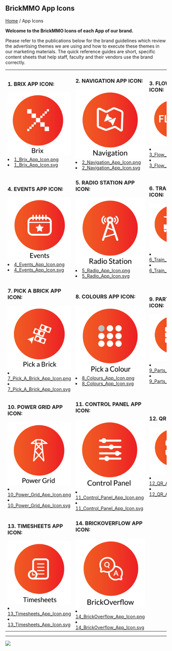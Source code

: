 <style>@import url("//readme.codeadam.ca/readme.css");</style>

## BrickMMO App Icons

[Home]("/") / App Icons

**Welcome to the BrickMMO Icons of each App of our brand.**

Please refer to the publications below for the brand guidelines which review the advertising themes we are using and how to execute these themes in our marketing materials. The quick reference guides are short, specific content sheets that help staff, faculty and their vendors use the brand correctly.

<table>
<tr>
<td width="33.3%">

<h3>1. BRIX APP ICON:</h3>



<img src="icons/png/1_Brix_App_Icon.png">

<li><a href="icons/png/1_Brix_App_Icon.png" download>1_Brix_App_Icon.png</a></li>
<li><a href="icons/svg/1_Brix_App_Icon.svg" download>1_Brix_App_Icon.svg</a></li>
</td>

<td width="33.3%">

<h3>2. NAVIGATION APP ICON:</h3>

 

<img src="icons/png/2_Navigation_App_Icon.png">

<li><a href="icons/png/2_Navigation_App_Icon.png" download>2_Navigation_App_Icon.png</a></li>
<li><a href="icons/svg/2_Navigation_App_Icon.svg" download>2_Navigation_App_Icon.svg</a></li>

</td>

<td width="33.3%">

<h3>3. FLOW APP ICON:</h3>



<img src="icons/png/3_Flow_App_Icon.png">

<li><a href="icons/png/3_Flow_App_Icon.png" download>3_Flow_App_Icon.png</a></li>
<li><a href="icons/svg/3_Flow_App_Icon.svg" download>3_Flow_App_Icon.svg</a></li>

</tr>

</td>
<tr>
<td width="33.3%">

<h3>4. EVENTS APP ICON:</h3>



<img src="icons/png/4_Events_App_Icon.png">

<li><a href="icons/png/4_Events_App_Icon.png" download>4_Events_App_Icon.png</a></li>
<li><a href="icons/svg/4_Events_App_Icon.svg" download>4_Events_App_Icon.svg</a></li>

</td>

<td width="33.3%">

<h3>5. RADIO STATION APP ICON:</h3>



<img src="icons/png/5_Radio_App_Icon.png">

<li><a href="icons/png/5_Radio_App_Icon.png" download>5_Radio_App_Icon.png</a></li>
<li><a href="icons/svg/5_Radio_App_Icon.svg" download>5_Radio_App_Icon.svg</a></li>

</td>

<td width="33.3%">

<h3>6. TRAIN APP ICON:</h3>



<img src="icons/png/6_Train_App_Icon.png">

<li><a href="icons/png/6_Train_App_Icon.png" download>6_Train_App_Icon.png</a></li>
<li><a href="icons/svg/6_Train_App_Icon.svg" download>6_Train_App_Icon.svg</a></li>

</td>

<tr>

<td width="33.3%">

<h3>7. PICK A BRICK APP ICON:</h3>



<img src="icons/png/7_Pick_A_Brick_App_Icon.png">

<li><a href="icons/png/7_Pick_A_Brick_App_Icon.png" download>7_Pick_A_Brick_App_Icon.png</a></li>
<li><a href="icons/svg/7_Pick_A_Brick_App_Icon.svg" download>7_Pick_A_Brick_App_Icon.svg</a></li>

</td>

<td width="33.3%">

<h3>8. COLOURS APP ICON:</h3>



<img src="icons/png/8_Colours_App_Icon.png">

<li><a href="icons/png/8_Colours_App_Icon.png" download>8_Colours_App_Icon.png</a></li>
<li><a href="icons/svg/8_Colours_App_Icon.svg" download>8_Colours_App_Icon.svg</a></li>

</td>

<td width="33.3%">

<h3>9. PARTS APP ICON:</h3>



<img src="icons/png/9_Parts_App_Icon.png">

<li><a href="icons/png/9_Parts_App_Icon.png" download>9_Parts_App_Icon.png</a></li>
<li><a href="icons/svg/9_Parts_App_Icon.svg" download>9_Parts_App_Icon.svg</a></li>

</td>

<tr>

<td width="33.3%">

<h3>10. POWER GRID APP ICON:</h3>



<img src="icons/png/10_Power_Grid_App_Icon.png">

<li><a href="icons/png/0_Power_Grid_App_Icon.png" download>10_Power_Grid_App_Icon.png</a></li>
<li><a href="icons/svg/10_Power_Grid_App_Icon.svg" download>10_Power_Grid_App_Icon.svg</a></li>

</td>

<td width="33.3%">

<h3>11. CONTROL PANEL APP ICON:</h3>



<img src="icons/png/11_Control_Panel_App_Icon.png">

<li><a href="icons/png/11_Control_Panel_App_Icon.png" download>11_Control_Panel_App_Icon.png</a></li>
<li><a href="icons/svg/11_Control_Panel_App_Icon.svg" download>11_Control_Panel_App_Icon.svg</a></li>

</td>

<td width="33.3%">

<h3>12. QR APP ICON:</h3>



<img src="icons/png/12_QR_App_Icon.png">

<li><a href="icons/png/12_QR_App_Icon.png" download>12_QR_App_Icon.png</a></li>
<li><a href="icons/svg/12_QR_App_Icon.svg" download>12_QR_App_Icon.svg</a></li>

<tr>

<td width="33.3%">

<h3>13. TIMESHEETS APP ICON:</h3>



<img src="icons/png/13_Timesheets_App_Icon.png">

<li><a href="icons/png/13_Timesheets_App_Icon.png" download>13_Timesheets_App_Icon.png</a></li>
<li><a href="icons/svg/13_Timesheets_App_Icon.svgg" download>13_Timesheets_App_Icon.svg</a></li>

</td>

<td width="33.3%">

<h3>14. BRICKOVERFLOW APP ICON:</h3>



<img src="icons/png/14_BrickOverflow_App_Icon.png">

<li><a href="icons/png/14_BrickOverflow_App_Icon.png" download>14_BrickOverflow_App_Icon.png</a></li>
<li><a href="icons/svg/14_BrickOverflow_App_Icon.svg" download>14_BrickOverflow_App_Icon.svg</a></li>

</td>


</td>

</tr>
</table>

---

<a href="https://brickmmo.com">
<img src="https://brickmmo.com/images/brickmmo-logo-horizontal.jpg" width="100">
</a>

